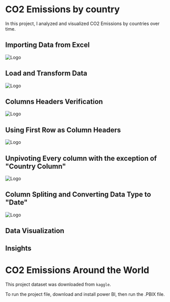 # CO2 Emissions by country

In this project, I analyzed and visualized CO2 Emissions by countries over time. 

## Importing Data from Excel

![Logo](https://github.com/njimonda/CO2-Emissions-Analysis/blob/main/steps/1.png)

## Load and Transform Data

![Logo](https://github.com/njimonda/CO2-Emissions-Analysis/blob/main/steps/2.png)

## Columns Headers Verification

![Logo](https://github.com/njimonda/CO2-Emissions-Analysis/blob/main/steps/3.png)

## Using First Row as Column Headers

![Logo](https://github.com/njimonda/CO2-Emissions-Analysis/blob/main/steps/4.png)

## Unpivoting Every column with the exception of "Country Column"

![Logo](https://github.com/njimonda/CO2-Emissions-Analysis/blob/main/steps/5.png)

## Column Spliting and Converting Data Type to "Date"

![Logo](https://github.com/njimonda/GDP-by-Country-1999-2022/blob/main/steps/6.png)

## Data Visualization


## Insights

# CO2 Emissions Around the World

This project dataset was downloaded from `kaggle`. 


To run the project file, download and install power BI, then run the .PBIX file. 


